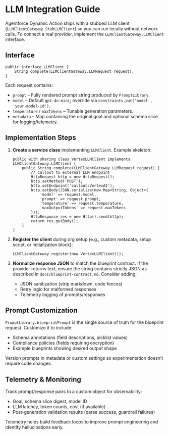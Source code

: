 # LLM Integration Guide

Agentforce Dynamic Action ships with a stubbed LLM client (`LLMClientGateway.StubLLMClient`) so you can run locally without network calls. To connect a real provider, implement the `LLMClientGateway.LLMClient` interface.

## Interface

```apex
public interface LLMClient {
    String complete(LLMClientGateway.LLMRequest request);
}
```

Each request contains:
- `prompt` – Fully rendered prompt string produced by `PromptLibrary`.
- `model` – Default `gpt-4o-mini`; override via `constraints.put('model', 'your-model-id')`.
- `temperature` / `maxTokens` – Tunable generation parameters.
- `metadata` – Map containing the original goal and optional schema slice for logging/telemetry.

## Implementation Steps

1. **Create a service class** implementing `LLMClient`. Example skeleton:
   ```apex
   public with sharing class VertexLLMClient implements LLMClientGateway.LLMClient {
       public String complete(LLMClientGateway.LLMRequest request) {
           // Callout to external LLM endpoint
           HttpRequest http = new HttpRequest();
           http.setMethod('POST');
           http.setEndpoint('callout:VertexAI');
           http.setBody(JSON.serialize(new Map<String, Object>{
               'model' => request.model,
               'prompt' => request.prompt,
               'temperature' => request.temperature,
               'maxOutputTokens' => request.maxTokens
           }));
           HttpResponse res = new Http().send(http);
           return res.getBody();
       }
   }
   ```

2. **Register the client** during org setup (e.g., custom metadata, setup script, or initialization block):
   ```apex
   LLMClientGateway.register(new VertexLLMClient());
   ```

3. **Normalize response JSON** to match the blueprint contract. If the provider returns text, ensure the string contains strictly JSON as described in `docs/blueprint-contract.md`. Consider adding:
   - JSON sanitization (strip markdown, code fences)
   - Retry logic for malformed responses
   - Telemetry logging of prompts/responses

## Prompt Customization

`PromptLibrary.blueprintPrompt` is the single source of truth for the blueprint request. Customize it to include:
- Schema annotations (field descriptions, picklist values)
- Compliance policies (fields requiring encryption)
- Example blueprints showing desired output shape

Version prompts in metadata or custom settings so experimentation doesn’t require code changes.

## Telemetry & Monitoring

Track prompt/response pairs to a custom object for observability:
- Goal, schema slice digest, model ID
- LLM latency, token counts, cost (if available)
- Post-generation validation results (parse success, guardrail failures)

Telemetry helps build feedback loops to improve prompt engineering and identify hallucinations early.
